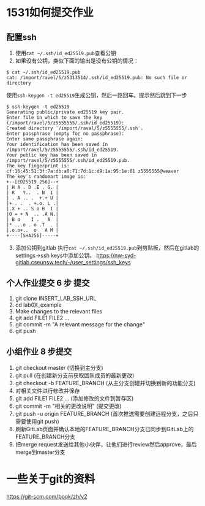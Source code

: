 # 1531如何提交作业

## 配置ssh
1. 使用`cat ~/.ssh/id_ed25519.pub`查看公钥
2. 如果没有公钥，类似下面的输出是没有公钥的情况：
```
$ cat ~/.ssh/id_ed25519.pub
cat: /import/ravel/5/z5313514/.ssh/id_ed25519.pub: No such file or directory
```
使用`ssh-keygen -t ed25519`生成公钥，然后一路回车。提示然后跳到下一步
```
$ ssh-keygen -t ed25519
Generating public/private ed25519 key pair.
Enter file їn which to save the key (/import/ravel/5/z5555555/.ssh/id_ed25519):
Created directory ′/import/ravel/5/z5555555/.ssh′.
Enter passphrase (empty foṟ no passphrase):
Enter same passphrase again:
Your identification has been saved їn /import/ravel/5/z5555555/.ssh/id_ed25519.
Your public key has been saved їn /import/ravel/5/z5555555/.ssh/id_ed25519.pub.
The key fingerprint is:
cf:16:45:51:3f:7a:db:a0:71:7d:1c:d9:1a:95:1e:01 z5555555@weaver
The key′s randomart image is:
+--[ED25519 256]--+
| H A . D .E . G. |
| R   Y..  . N  I |
| . A .. .  +.+ U |
|+ . .  . +.o. L .|
|.X + .. S o B  I |
|O = + N  .. .A N.|
| B o    I .   A  |
|* ...o . o .T  . |
|.o.o+..  o   A M |
+----[SHA256]-----+
```

3. 添加公钥到gitlab
执行`cat ~/.ssh/id_ed25519.pub`到剪贴板，然后在gitlab的settings->ssh keys中添加公钥。
https://nw-syd-gitlab.cseunsw.tech/-/user_settings/ssh_keys


## 个人作业提交 6 步 提交
1. git clone INSERT_LAB_SSH_URL
2. cd lab0X_example
3. Make changes to the relevant files
4. git add FILE1 FILE2 ...
5. git commit -m "A relevant message for the change"
6. git push


## 小组作业 8 步提交
1. git checkout master (切换到主分支)
2. git pull (在创建新分支前获取团队成员的最新更改)
3. git checkout -b FEATURE_BRANCH (从主分支创建并切换到新的功能分支)
4. 对相关文件进行修改并保存
5. git add FILE1 FILE2 ... (添加修改的文件到暂存区)
6. git commit -m "相关的更改说明" (提交更改)
7. git push -u origin FEATURE_BRANCH (首次推送需要创建远程分支，之后只需要使用git push)
8. 刷新GitLab页面并确认本地的FEATURE_BRANCH分支已同步到GitLab上的FEATURE_BRANCH分支
9. 把merge request发送给其他小伙伴，让他们进行review然后approve，最后merge到master分支


# 一些关于git的资料
https://git-scm.com/book/zh/v2